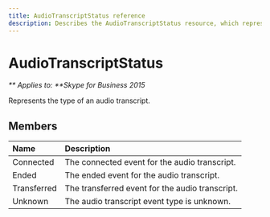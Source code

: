 ```yaml
---
title: AudioTranscriptStatus reference
description: Describes the AudioTranscriptStatus resource, which represents the audio transcript type, and provides the resource's members.
---
```

# AudioTranscriptStatus


_** Applies to: **Skype for Business 2015_

Represents the type of an audio transcript.
            
## Members



|Name|Description|
|:-----|:-----|
|Connected|The connected event for the audio transcript.|
|Ended|The ended event for the audio transcript.|
|Transferred|The transferred event for the audio transcript.|
|Unknown|The audio transcript event type is unknown.|
